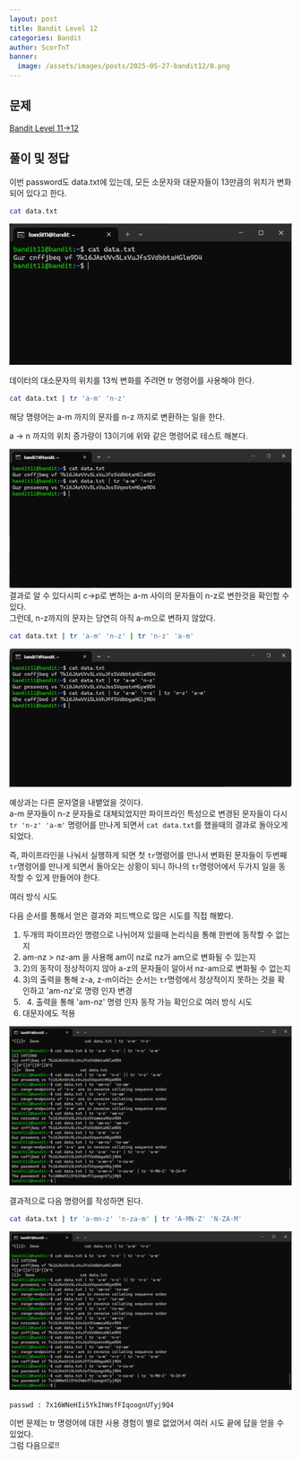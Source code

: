 ```yaml
---
layout: post
title: Bandit Level 12
categories: Bandit
author: ScorTnT
banner:
  image: /assets/images/posts/2025-05-27-bandit12/0.png
---
```


## 문제

[Bandit Level 11->12](https://overthewire.org/wargames/bandit/bandit12.html)

## 풀이 및 정답

이번 password도 data.txt에 있는데, 모든 소문자와 대문자들이 13만큼의 위치가 변화되어 있다고 한다.  

```bash
cat data.txt
```
![](/assets/images/posts/2025-05-27-bandit12/0.png)

데이터의 대소문자의 위치를 13씩 변화를 주려면 tr 명령어를 사용해야 한다.  

```bash
cat data.txt | tr 'a-m' 'n-z' 
```
해당 명령어는 a-m 까지의 문자를 n-z 까지로 변환하는 일을 한다.  

a -> n 까지의 위치 증가량이 13이기에 위와 같은 명령어로 테스트 해본다.  

![](/assets/images/posts/2025-05-27-bandit12/1.png)
결과로 알 수 있다시피 c->p로 변하는 a-m 사이의 문자들이 n-z로 변한것을 확인할 수 있다.  
그런데, n-z까지의 문자는 당연히 아직 a-m으로 변하지 않았다.  

```bash
cat data.txt | tr 'a-m' 'n-z' | tr 'n-z' 'a-m'
```

![](/assets/images/posts/2025-05-27-bandit12/2.png)

예상과는 다른 문자열을 내뱉었을 것이다.  
a-m 문자들이 n-z 문자들로 대체되었지만 파이프라인 특성으로 변경된 문자들이 다시 `tr 'n-z' 'a-m'` 명령어를 만나게 되면서 `cat data.txt`를 했을때의 결과로 돌아오게 되었다.  
  
즉, 파이프라인을 나눠서 실행하게 되면 첫 `tr`명령어를 만나서 변화된 문자들이 두번째 `tr`명령어를 만나게 되면서 돌아오는 상황이 되니 하나의 `tr`명령어에서 두가지 일을 동작할 수 있게 만들어야 한다.  
  
여러 방식 시도  

다음 순서를 통해서 얻은 결과와 피드백으로 많은 시도를 직접 해봤다.  
1) 두개의 파이프라인 명령으로 나뉘어져 있을때 논리식을 통해 한번에 동작할 수 없는지  
2) am-nz > nz-am 을 사용해 am이 nz로 nz가 am으로 변화될 수 있는지  
3) 2\)의 동작이 정상적이지 않아 a-z의 문자들이 알아서 nz-am으로 변화될 수 없는지  
4) 3\)의 출력을 통해 z-a, z-m이라는 순서는 `tr`명령에서 정상적이지 못하는 것을 확인하고 'am-nz'로 명령 인자 변경  
5) 4) 출력을 통해 'am-nz' 명령 인자 동작 가능 확인으로 여러 방식 시도  
6) 대문자에도 적용  

![](/assets/images/posts/2025-05-27-bandit12/3.png)
  
결과적으로 다음 명령어를 작성하면 된다.  

```bash
cat data.txt | tr 'a-mn-z' 'n-za-m' | tr 'A-MN-Z' 'N-ZA-M'
```
![](/assets/images/posts/2025-05-27-bandit12/3.png)  
  
`passwd : 7x16WNeHIi5YkIhWsfFIqoognUTyj9Q4`  
  
이번 문제는 tr 명령어에 대한 사용 경험이 별로 없었어서 여러 시도 끝에 답을 얻을 수 있었다.  
그럼 다음으로!!